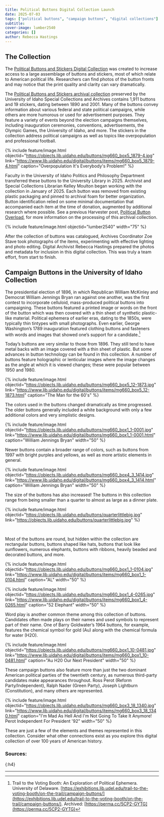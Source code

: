 ```yaml
---
title: Political Buttons Digital Collection Launch
date: 2025-07-03
tags: ["political buttons", "campaign buttons", "digital collections"]
subtitle: 
cover-image: lumber2540
categories: []
author: Rebecca Hastings
---
```


## The Collection 

The [Political Buttons and Stickers Digital Collection](https://www.lib.uidaho.edu/digital/buttons/) was created to increase access to a large assemblage of buttons and stickers, most of which relate to American political life. Researchers can find photos of the button fronts and may notice that the print quality and clarity can vary dramatically.  

The [Political Buttons and Stickers archival collection](https://archiveswest.orbiscascade.org/ark:80444/xv924702) preserved by the University of Idaho Special Collections and Archives contains 1,911 buttons and 19 stickers, dating between 1890 and 2001. Many of the buttons convey information about various federal and state political campaigns, while others are more humorous or used for advertisement purposes. They feature a variety of events beyond the election campaigns themselves, including inauguration ceremonies, conventions, advertisements, the Olympic Games, the University of Idaho, and more. The stickers in the collection address political campaigns as well as topics like overpopulation and professional football. 

{% include feature/image.html objectid="https://objects.lib.uidaho.edu/buttons/mg660_box5_1879-4.jpg" link="https://www.lib.uidaho.edu/digital/buttons/items/mg660_box5_1879-4.html" caption="Overpopulation It's Everybody's Problem!" %}

Faculty in the University of Idaho Politics and Philosophy Department transferred these buttons to the University Library in 2025. Archivist and Special Collections Librarian Kelley Moulton began working with the collection in January of 2025. Each button was removed from existing plastic packaging and pinned to archival foam for better organization. Button identification relied on some minimal documentation that accompanied each item at the time of donation, augmented by additional research where possible. See a previous Harvester post, [Political Button Overload](https://harvester.lib.uidaho.edu/posts/2025/03/20/political-button-overload.html), for more information on the processing of this archival collection.

{% include feature/image.html objectid="lumber2540" width="75" %}

After the collection of buttons was catalogued, Archives Coordinator Zoe Stave took photographs of the items, experimenting with effective lighting and photo editing. Digital Archivist Rebecca Hastings prepared the photos and metadata for inclusion in this digital collection. This was truly a team effort, from start to finish.

## Campaign Buttons in the University of Idaho Collection 

The presidential election of 1896, in which Republican William McKinley and Democrat William Jennings Bryan ran against one another, was the first contest to incorporate celluloid, mass-produced political buttons into campaigning. These buttons featured a printed image or words on the front of the button which was then covered with a thin sheet of synthetic plastic-like material. Political ephemera of earlier eras, dating to the 1850s, were typically thin tintypes with small photographs. Even earlier, George Washington’s 1789 inauguration featured clothing buttons and fasteners with words and images that showed one’s support for a candidate.[^1]  

Today’s buttons are very similar to those from 1896. They still tend to have metal backs with an image covered with a thin sheet of plastic. But some advances in button technology can be found in this collection. A number of buttons feature holographic or lenticular images where the image changes as the angle at which it is viewed changes; these were popular between 1950 and 1980.

{% include feature/image.html objectid="https://objects.lib.uidaho.edu/buttons/mg660_box5_12-1873.jpg" link="https://www.lib.uidaho.edu/digital/buttons/items/mg660_box5_12-1873.html" caption="The Man for the 60's" %}

The colors used in the buttons changed dramatically as time progressed. The older buttons generally included a white background with only a few additional colors and very simplistic designs. 

{% include feature/image.html objectid="https://objects.lib.uidaho.edu/buttons/mg660_box1_1-0001.jpg" link="https://www.lib.uidaho.edu/digital/buttons/mg660_box1_1-0001.html" caption="William Jennings Bryan" width="50" %}

Newer buttons contain a broader range of colors, such as buttons from 1997 with bright purples and yellows, as well as more artistic elements in general.

{% include feature/image.html objectid="https://objects.lib.uidaho.edu/buttons/mg660_box4_3_1414.jpg" link="https://www.lib.uidaho.edu/digital/buttons/mg660_box4_3_1414.html" caption="William Jennings Bryan" width="50" %}

The size of the buttons has also increased! The buttons in this collection range from being smaller than a quarter to almost as large as a dinner plate. 

{% include feature/image.html objectid="https://objects.lib.uidaho.edu/buttons/quarterlittlebig.jpg" link="https://objects.lib.uidaho.edu/buttons/quarterlittlebig.jpg" %}

&nbsp;

Most of the buttons are round, but hidden within the collection are rectangular buttons, buttons shaped like hats, buttons that look like sunflowers, numerous elephants, buttons with ribbons, heavily beaded and decorated buttons, and more.

{% include feature/image.html objectid="https://objects.lib.uidaho.edu/buttons/mg660_box1_1-0104.jpg" link="https://www.lib.uidaho.edu/digital/buttons/items/mg660_box1_1-0104.html" caption="AL" width="50" %}

{% include feature/image.html objectid="https://objects.lib.uidaho.edu/buttons/mg660_box1_4-0265.jpg" link="https://www.lib.uidaho.edu/digital/buttons/items/mg660_box1_4-0265.html" caption="52 Elephant" width="50" %}

Word play is another common theme among this collection of buttons. Candidates often made plays on their names and used symbols to represent part of their name. One of Barry Goldwater’s 1964 buttons, for example, features the chemical symbol for gold (Au) along with the chemical formula for water (H2O).

{% include feature/image.html objectid="https://objects.lib.uidaho.edu/buttons/mg660_box1_10-0481.jpg" link="https://www.lib.uidaho.edu/digital/buttons/items/mg660_box1_10-0481.html" caption="Au H20 Our Next President" width="50" %} 

These campaign buttons also feature more than just the two dominant American political parties of the twentieth century, as numerous third-party candidates make appearances throughout. Ross Perot (Reform Party/Independent), Ralph Nader (Green Party), Joseph Lightburn (Constitution), and many others are represented.  

{% include feature/image.html objectid="https://objects.lib.uidaho.edu/buttons/mg660_box3_18_1340.jpg" link="https://www.lib.uidaho.edu/digital/buttons/items/mg660_box3_18_1340.html" caption="I'm Mad As Hell And I'm Not Going To Take It Anymore! Perot Independent For President '92" width="50" %} 

These are just a few of the elements and themes represented in this collection. Consider what other connections exist as you explore this digital collection of over 100 years of American history. 

### Sources:
{:h4}

[^1]: Trail to the Voting Booth: An Exploration of Political Ephemera. University of Delaware. [https://exhibitions.lib.udel.edu/trail-to-the-voting-booth/on-the-trail/campaign-buttons/](https://exhibitions.lib.udel.edu/trail-to-the-voting-booth/on-the-trail/campaign-buttons/). Archived: [https://perma.cc/5CP2-GYTG](https://perma.cc/5CP2-GYTG)

------
